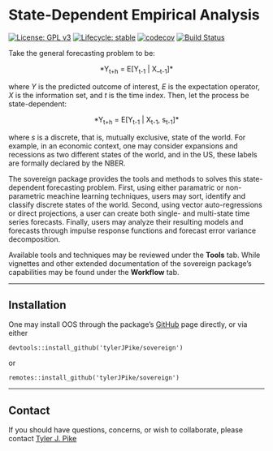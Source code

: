 # State-Dependent Empirical Analysis  

<!-- badges: start -->
[![License: GPL v3](https://img.shields.io/badge/License-GPL%20v3-blue.svg)](http://www.gnu.org/licenses/gpl-3.0)
[![Lifecycle: stable](https://img.shields.io/badge/lifecycle-stable-brightgreen.svg)](https://www.tidyverse.org/lifecycle/#stable)
[![codecov](https://codecov.io/gh/tylerJPike/sovereign/branch/main/graph/badge.svg?token=WXLWR6H93B)](https://codecov.io/gh/tylerJPike/sovereign)
[![Build Status](https://travis-ci.org/tylerJPike/sovereign.svg?branch=main)](https://travis-ci.org/tylerJPike/sovereign)  
<!-- badges: end -->


Take the general forecasting problem to be:

<p style="text-align: center;">
*Y<sub>t+h</sub> = E[Y<sub>t-1</sub> | X_<sub>t-1</sub>]*
</p>

where *Y* is the predicted outcome of interest, *E* is the expectation operator, *X* is the information set, and *t* is the time index. Then, let the process be state-dependent:

<p style="text-align: center;">
*Y<sub>t+h</sub> = E[Y<sub>t-1</sub> | X<sub>t-1</sub>, s<sub>t-1</sub>]*
</p>

where *s* is a discrete, that is, mutually exclusive, state of the world. For example, in an economic context, one may consider expansions and recessions as two different states of the world, and in the US, these labels are formally declared by the NBER.  

The sovereign package provides the tools and methods to solves this state-dependent forecasting problem. First, using either paramatric or non-parametric meachine learning techniques, users may sort, identify and classify discrete states of the world. Second, using vector auto-regressions or direct projections, a user can create both single- and multi-state time series forecasts. Finally, users may analyze their resulting models and forecasts through impulse response functions and forecast error variance decomposition.  

Available tools and techniques may be reviewed under the **Tools** tab. While vignettes and other extended documentation of the sovereign package’s capabilities may be found under the **Workflow** tab.

----

## Installation 

One may install OOS through the package’s [GitHub](https://github.com/tylerJPike/sovereign) page directly, or via either

    devtools::install_github('tylerJPike/sovereign')

or

    remotes::install_github('tylerJPike/sovereign')

---
## Contact
If you should have questions, concerns, or wish to collaborate, please contact [Tyler J. Pike](https://tylerjpike.github.io/)
